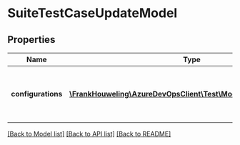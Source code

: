 # SuiteTestCaseUpdateModel

## Properties
Name | Type | Description | Notes
------------ | ------------- | ------------- | -------------
**configurations** | [**\FrankHouweling\AzureDevOpsClient\Test\Model\ShallowReference[]**](ShallowReference.md) | Shallow reference of configurations for the test cases in the suite. | [optional] 

[[Back to Model list]](../README.md#documentation-for-models) [[Back to API list]](../README.md#documentation-for-api-endpoints) [[Back to README]](../README.md)


